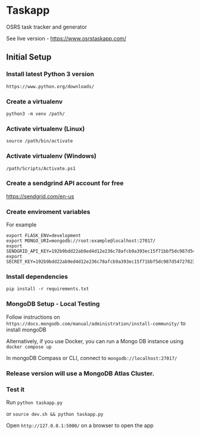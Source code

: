 # Taskapp #

OSRS task tracker and generator

See live version - https://www.osrstaskapp.com/

## Initial Setup ###

### Install latest Python 3 version ###
`https://www.python.org/downloads/`

### Create a virtualenv ###
`python3 -m venv /path/`

### Activate virtualenv (Linux) ###
`source /path/bin/activate`

### Activate virtualenv (Windows) ###
`/path/Scripts/Activate.ps1`

### Create a sendgrind API account for free ###
https://sendgrid.com/en-us

### Create enviroment variables ###
For example
```
export FLASK_ENV=development
export MONGO_URI=mongodb://root:example@localhost:27017/
export SENDGRID_API_KEY=192b9bdd22ab9ed4d12e236c78afcb9a393ec15f71bbf5dc987d54727823bcbf
export SECRET_KEY=192b9bdd22ab9ed4d12e236c78afcb9a393ec15f71bbf5dc987d54727823bcbf
```

### Install dependencies ###
`pip install -r requirements.txt`

### MongoDB Setup - Local Testing ###
Follow instructions on `https://docs.mongodb.com/manual/administration/install-community/` to install mongoDB

Alternatively, if you use Docker, you can run a Mongo DB instance using `docker compose up`

In mongoDB Compass or CLI, connect to `mongodb://localhost:27017/`


### Release version will use a MongoDB Atlas Cluster.


### Test it ###

Run `python taskapp.py`

or `source dev.sh && python taskapp.py`

Open `http://127.0.0.1:5000/` on a browser to open the app
